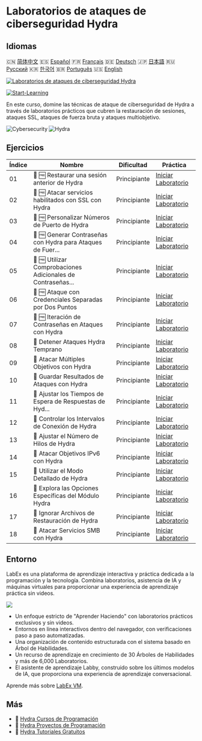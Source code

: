 # Laboratorios de ataques de ciberseguridad Hydra

## Idiomas

🇨🇳 [简体中文](README_zh.md) 🇪🇸 [Español](README_es.md) 🇫🇷 [Français](README_fr.md) 🇩🇪 [Deutsch](README_de.md) 🇯🇵 [日本語](README_ja.md) 🇷🇺 [Русский](README_ru.md) 🇰🇷 [한국어](README_ko.md) 🇧🇷 [Português](README_pt.md) 🇺🇸 [English](README.md) 

[![Laboratorios de ataques de ciberseguridad Hydra](https://cover-creator.labex.io/hydra-cybersecurity-attack-labs.png?lang=es)](https://labex.io/es/courses/hydra-cybersecurity-attack-labs)

[![Start-Learning](https://img.shields.io/badge/Start-Learning-whitesmoke?style=for-the-badge)](https://labex.io/es/courses/hydra-cybersecurity-attack-labs)

En este curso, domine las técnicas de ataque de ciberseguridad de Hydra a través de laboratorios prácticos que cubren la restauración de sesiones, ataques SSL, ataques de fuerza bruta y ataques multiobjetivo.

![Cybersecurity](https://img.shields.io/badge/Cybersecurity-whitesmoke?style=for-the-badge&logo=cybersecurity)
![Hydra](https://img.shields.io/badge/Hydra-whitesmoke?style=for-the-badge&logo=hydra)


## Ejercicios

|   Índice | Nombre                                                      | Dificultad   | Práctica                                                                                                                               |
|----------|-------------------------------------------------------------|--------------|----------------------------------------------------------------------------------------------------------------------------------------|
|       01 | 📖 🆓 Restaurar una sesión anterior de Hydra                | Principiante | <a target='_blank' href='https://labex.io/es/tutorials/hydra-restore-a-previous-hydra-session-550772'>Iniciar Laboratorio</a>          |
|       02 | 📖 🆓 Atacar servicios habilitados con SSL con Hydra        | Principiante | <a target='_blank' href='https://labex.io/es/tutorials/hydra-attack-ssl-enabled-services-with-hydra-550762'>Iniciar Laboratorio</a>    |
|       03 | 📖 🆓 Personalizar Números de Puerto de Hydra               | Principiante | <a target='_blank' href='https://labex.io/es/tutorials/hydra-customize-hydra-port-numbers-550765'>Iniciar Laboratorio</a>              |
|       04 | 📖 🆓 Generar Contraseñas con Hydra para Ataques de Fuer... | Principiante | <a target='_blank' href='https://labex.io/es/tutorials/hydra-generate-passwords-with-hydra-brute-force-550769'>Iniciar Laboratorio</a> |
|       05 | 📖 🆓 Utilizar Comprobaciones Adicionales de Contraseñas... | Principiante | <a target='_blank' href='https://labex.io/es/tutorials/hydra-use-additional-hydra-password-checks-550776'>Iniciar Laboratorio</a>      |
|       06 | 📖 🆓 Ataque con Credenciales Separadas por Dos Puntos      | Principiante | <a target='_blank' href='https://labex.io/es/tutorials/hydra-attack-with-colon-separated-credentials-550763'>Iniciar Laboratorio</a>   |
|       07 | 📖 🆓 Iteración de Contraseñas en Ataques con Hydra         | Principiante | <a target='_blank' href='https://labex.io/es/tutorials/hydra-loop-passwords-in-hydra-attacks-550771'>Iniciar Laboratorio</a>           |
|       08 | 📖  Detener Ataques Hydra Temprano                          | Principiante | <a target='_blank' href='https://labex.io/es/tutorials/hydra-stop-hydra-attacks-early-550774'>Iniciar Laboratorio</a>                  |
|       09 | 📖  Atacar Múltiples Objetivos con Hydra                    | Principiante | <a target='_blank' href='https://labex.io/es/tutorials/hydra-attack-multiple-targets-with-hydra-550760'>Iniciar Laboratorio</a>        |
|       10 | 📖  Guardar Resultados de Ataques con Hydra                 | Principiante | <a target='_blank' href='https://labex.io/es/tutorials/hydra-save-hydra-attack-results-550773'>Iniciar Laboratorio</a>                 |
|       11 | 📖  Ajustar los Tiempos de Espera de Respuestas de Hyd...   | Principiante | <a target='_blank' href='https://labex.io/es/tutorials/hydra-fine-tune-hydra-response-wait-times-550768'>Iniciar Laboratorio</a>       |
|       12 | 📖  Controlar los Intervalos de Conexión de Hydra           | Principiante | <a target='_blank' href='https://labex.io/es/tutorials/hydra-control-hydra-connection-intervals-550764'>Iniciar Laboratorio</a>        |
|       13 | 📖  Ajustar el Número de Hilos de Hydra                     | Principiante | <a target='_blank' href='https://labex.io/es/tutorials/hydra-adjust-hydra-thread-counts-550758'>Iniciar Laboratorio</a>                |
|       14 | 📖  Atacar Objetivos IPv6 con Hydra                         | Principiante | <a target='_blank' href='https://labex.io/es/tutorials/hydra-attack-ipv6-targets-with-hydra-550759'>Iniciar Laboratorio</a>            |
|       15 | 📖  Utilizar el Modo Detallado de Hydra                     | Principiante | <a target='_blank' href='https://labex.io/es/tutorials/hydra-use-hydra-verbose-mode-550777'>Iniciar Laboratorio</a>                    |
|       16 | 📖  Explora las Opciones Específicas del Módulo Hydra       | Principiante | <a target='_blank' href='https://labex.io/es/tutorials/hydra-explore-hydra-module-specific-options-550767'>Iniciar Laboratorio</a>     |
|       17 | 📖  Ignorar Archivos de Restauración de Hydra               | Principiante | <a target='_blank' href='https://labex.io/es/tutorials/hydra-ignore-hydra-restore-files-550770'>Iniciar Laboratorio</a>                |
|       18 | 📖  Atacar Servicios SMB con Hydra                          | Principiante | <a target='_blank' href='https://labex.io/es/tutorials/hydra-attack-smb-services-with-hydra-550761'>Iniciar Laboratorio</a>            |

## Entorno

LabEx es una plataforma de aprendizaje interactiva y práctica dedicada a la programación y la tecnología. Combina laboratorios, asistencia de IA y máquinas virtuales para proporcionar una experiencia de aprendizaje práctica sin videos.

![](https://tutorial-screenshot.getvm.io/images/vm-1725247253.png)

- Un enfoque estricto de "Aprender Haciendo" con laboratorios prácticos exclusivos y sin videos.
- Entornos en línea interactivos dentro del navegador, con verificaciones paso a paso automatizadas.
- Una organización de contenido estructurada con el sistema basado en Árbol de Habilidades.
- Un recurso de aprendizaje en crecimiento de 30 Árboles de Habilidades y más de 6,000 Laboratorios.
- El asistente de aprendizaje Labby, construido sobre los últimos modelos de IA, que proporciona una experiencia de aprendizaje conversacional.

Aprende más sobre [LabEx VM](https://support.labex.io/using-labex/virtual-machine).

## Más

- 🔗 [Hydra Cursos de Programación](https://github.com/labex-labs/awesome-programming-courses)
- 🔗 [Hydra Proyectos de Programación](https://github.com/labex-labs/awesome-programming-projects)
- 🔗 [Hydra Tutoriales Gratuitos](https://github.com/labex-labs/hydra-free-tutorials)

